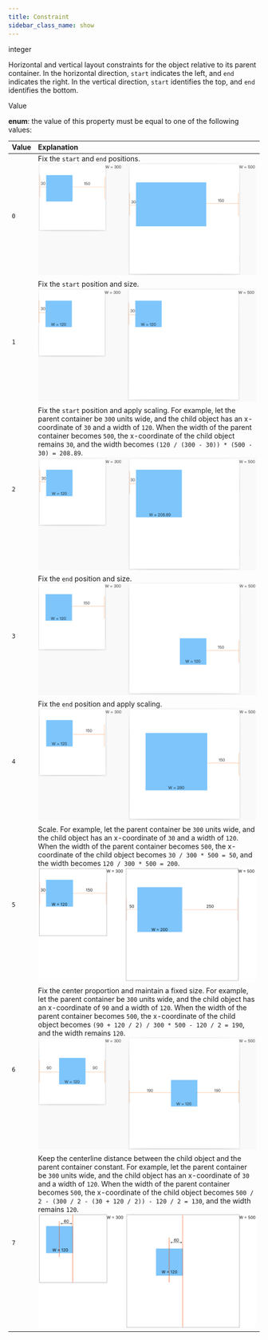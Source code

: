 ```yaml
---
title: Constraint
sidebar_class_name: show
---
```


<div className="section-type">

<div className="badge-type">integer</div>

</div>

Horizontal and vertical layout constraints for the object relative to its parent container.
In the horizontal direction, `start` indicates the left, and `end` indicates the right.
In the vertical direction, `start` identifies the top, and `end` identifies the bottom.

<div className="property-item">

Value

<div className="value-description">

**enum**: the value of this property must be equal to one of the following values:

| Value | Explanation                                                                                                                                                                                                                                                                                                                                                                                                                                                                                                                                                                                                                      |
| :---- | :------------------------------------------------------------------------------------------------------------------------------------------------------------------------------------------------------------------------------------------------------------------------------------------------------------------------------------------------------------------------------------------------------------------------------------------------------------------------------------------------------------------------------------------------------------------------------------------------------------------------------- |
| `0`   | <div className="enum-description">Fix the `start` and `end` positions.<div className="enum-images"><img src="https://raw.githubusercontent.com/verygoodgraphics/resource/main/img/vector/Constraint/fix_start_fix_end.png" alt="" /></div></div>                                                                                                                                                                                                                                                                                                                                                                                 |
| `1`   | <div className="enum-description">Fix the `start` position and size.<div className="enum-images"><img src="https://raw.githubusercontent.com/verygoodgraphics/resource/main/img/vector/Constraint/fix_start_fix_size.png" alt="" /></div></div>                                                                                                                                                                                                                                                                                                                                                                                  |
| `2`   | <div className="enum-description">Fix the `start` position and apply scaling.&#xA;For example, let the parent container be `300` units wide, and the child object has an x-coordinate of `30` and a width of `120`. When the width of the parent container becomes `500`, the x-coordinate of the child object remains `30`, and the width becomes `(120 / (300 - 30)) * (500 - 30) = 208.89`.<div className="enum-images"><img src="https://raw.githubusercontent.com/verygoodgraphics/resource/main/img/vector/Constraint/fix_start_scale.png" alt="" /></div></div>                                                           |
| `3`   | <div className="enum-description">Fix the `end` position and size.<div className="enum-images"><img src="https://raw.githubusercontent.com/verygoodgraphics/resource/main/img/vector/Constraint/fix_end_fix_size.png" alt="" /></div></div>                                                                                                                                                                                                                                                                                                                                                                                      |
| `4`   | <div className="enum-description">Fix the `end` position and apply scaling.<div className="enum-images"><img src="https://raw.githubusercontent.com/verygoodgraphics/resource/main/img/vector/Constraint/fix_end_scale.png" alt="" /></div></div>                                                                                                                                                                                                                                                                                                                                                                                |
| `5`   | <div className="enum-description">Scale.&#xA;For example, let the parent container be `300` units wide, and the child object has an x-coordinate of `30` and a width of `120`. When the width of the parent container becomes `500`, the x-coordinate of the child object becomes `30 / 300 * 500 = 50`, and the width becomes `120 / 300 * 500 = 200`.<div className="enum-images"><img src="https://raw.githubusercontent.com/verygoodgraphics/resource/main/img/vector/Constraint/scale.png" alt="" /></div></div>                                                                                                            |
| `6`   | <div className="enum-description">Fix the center proportion and maintain a fixed size.&#xA;For example, let the parent container be `300` units wide, and the child object has an x-coordinate of `90` and a width of `120`. When the width of the parent container becomes `500`, the x-coordinate of the child object becomes `(90 + 120 / 2) / 300 * 500 - 120 / 2 = 190`, and the width remains `120`.<div className="enum-images"><img src="https://raw.githubusercontent.com/verygoodgraphics/resource/main/img/vector/Constraint/fix_center_fix_size.png" alt="" /></div></div>                                           |
| `7`   | <div className="enum-description">Keep the centerline distance between the child object and the parent container constant.&#xA;For example, let the parent container be `300` units wide, and the child object has an x-coordinate of `30` and a width of `120`. When the width of the parent container becomes `500`, the x-coordinate of the child object becomes `500 / 2 - (300 / 2 - (30 + 120 / 2)) - 120 / 2 = 130`, and the width remains `120`.<div className="enum-images"><img src="https://raw.githubusercontent.com/verygoodgraphics/resource/main/img/vector/Constraint/keep_centerline.png" alt="" /></div></div> |

</div>

</div>
